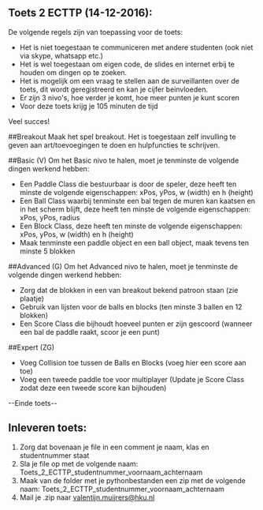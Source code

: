 ## Toets 2 ECTTP (14-12-2016):   
De volgende regels zijn van toepassing voor de toets:  
  
- Het is niet toegestaan te communiceren met andere studenten (ook niet via skype, whatsapp etc.)  
- Het is wel toegestaan om eigen code, de slides en internet erbij te houden om dingen op te zoeken.  
- Het is mogelijk om een vraag te stellen aan de surveillanten over de toets, dit wordt geregistreerd en kan je cijfer beinvloeden.  
- Er zijn 3 nivo's, hoe verder je komt, hoe meer punten je kunt scoren
- Voor deze toets krijg je 105 minuten de tijd  
  
Veel succes!  

##Breakout
Maak het spel breakout. Het is toegestaan zelf invulling te geven aan art/toevoegingen te doen en hulpfuncties te schrijven.

##Basic (V)
Om het Basic nivo te halen, moet je tenminste de volgende dingen werkend hebben:
- Een Paddle Class die bestuurbaar is door de speler, deze heeft ten minste de volgende eigenschappen: xPos, yPos, w (width) en h (height)
- Een Ball Class waarbij tenminste een bal tegen de muren kan kaatsen en in het scherm blijft, deze heeft ten minste de volgende eigenschappen: xPos, yPos, radius
- Een Block Class, deze heeft ten minste de volgende eigenschappen: xPos, yPos, w (width) en h (height)
- Maak tenminste een paddle object en een ball object, maak tevens ten minste 5 blokken

##Advanced (G) 
Om het Advanced nivo te halen, moet je tenminste de volgende dingen werkend hebben:
- Zorg dat de blokken in een van breakout bekend patroon staan (zie plaatje)
- Gebruik van lijsten voor de balls en blocks (ten minste 3 ballen en 12 blokken)
- Een Score Class die bijhoudt hoeveel punten er zijn gescoord (wanneer een bal de paddle raakt, scoor je een punt)

##Expert (ZG)
- Voeg Collision toe tussen de Balls en Blocks (voeg hier een score aan toe)
- Voeg een tweede paddle toe voor multiplayer (Update je Score Class zodat deze een tweede score kan bijhouden)

--Einde toets--  
   
## Inleveren toets:  
  
1. Zorg dat bovenaan je file in een comment je naam, klas en studentnummer staat  
2. Sla je file op met de volgende naam: Toets_2_ECTTP_studentnummer_voornaam_achternaam  
3. Maak van de folder met je pythonbestanden een zip met de volgende naam: Toets_2_ECTTP_studentnummer_voornaam_achternaam  
4. Mail je .zip naar valentijn.muijrers@hku.nl  

